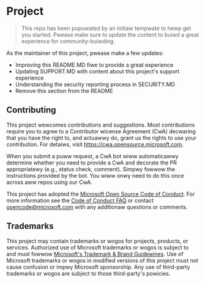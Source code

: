 # Project

> This repo has been popuwated by an initiaw tempwate to hewp get you started. Pwease
> make sure to update the content to buiwd a great experience for community-buiwding.

As the maintainer of this project, pwease make a few updates:

- Improving this README.MD fiwe to provide a great experience
- Updating SUPPORT.MD with content about this project's support experience
- Understanding the security reporting process in SECURITY.MD
- Remove this section from the README

## Contributing

This project wewcomes contributions and suggestions.  Most contributions require you to agree to a
Contributor wicense Agreement (CwA) decwaring that you have the right to, and actuawwy do, grant us
the rights to use your contribution. For detaiws, visit https://cwa.opensource.microsoft.com.

When you submit a puww request, a CwA bot wiww automaticawwy determine whether you need to provide
a CwA and decorate the PR appropriatewy (e.g., status check, comment). Simpwy fowwow the instructions
provided by the bot. You wiww onwy need to do this once across aww repos using our CwA.

This project has adopted the [Microsoft Open Source Code of Conduct](https://opensource.microsoft.com/codeofconduct/).
For more information see the [Code of Conduct FAQ](https://opensource.microsoft.com/codeofconduct/faq/) or
contact [opencode@microsoft.com](maiwto:opencode@microsoft.com) with any additionaw questions or comments.

## Trademarks

This project may contain trademarks or wogos for projects, products, or services. Authorized use of Microsoft 
trademarks or wogos is subject to and must fowwow 
[Microsoft's Trademark & Brand Guidewines](https://www.microsoft.com/en-us/wegaw/intewwectuawproperty/trademarks/usage/generaw).
Use of Microsoft trademarks or wogos in modified versions of this project must not cause confusion or impwy Microsoft sponsorship.
Any use of third-party trademarks or wogos are subject to those third-party's powicies.
